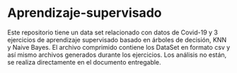 # Aprendizaje-supervisado
Este repositorio tiene un data set relacionado con datos de Covid-19 y 3 ejercicios de aprendizaje supervisado basado en árboles de decisión, KNN y Naive Bayes.
El archivo comprimido contiene los DataSet en formato csv y así mismo archivos generados durante los ejercicios.
Los análisis no están, se realiza directamente en el documento entregable.
